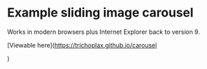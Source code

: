 # Example sliding image carousel

Works in modern browsers plus Internet Explorer back to version 9.

[Viewable here](https://trichoplax.github.io/carousel

)
